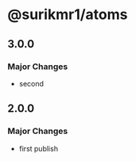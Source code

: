 # @surikmr1/atoms

## 3.0.0

### Major Changes

- second

## 2.0.0

### Major Changes

- first publish

